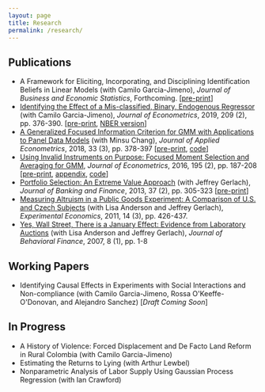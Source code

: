 ```yaml
---
layout: page
title: Research
permalink: /research/
---
```


<!-- Click [here](/pdf/DiTraglia-research.pdf) to download a copy of my most recent research statement.-->

## Publications

- A Framework for Eliciting, Incorporating, and Disciplining Identification Beliefs in Linear Models (with Camilo Garcia-Jimeno), *Journal of Business and Economic Statistics*, Forthcoming. [[pre-print](http://ditraglia.com/pdf/DiTraglia-Garcia-Jimeno-2019.pdf)]
- [Identifying the Effect of a Mis-classified, Binary, Endogenous Regressor](https://www.sciencedirect.com/science/article/pii/S0304407619300181) (with Camilo Garcia-Jimeno), *Journal of Econometrics*, 2019, 209 (2), pp. 376-390. [[pre-print](http://ditraglia.com/pdf/binary-regressor-final.pdf), [NBER version](http://ditraglia.com/pdf/DiTraglia_Garcia-Jimeno_2017b.pdf)] 
- [A Generalized Focused Information Criterion for GMM with Applications to Panel Data Models](https://onlinelibrary.wiley.com/doi/10.1002/jae.2614) (with Minsu Chang), *Journal of Applied Econometrics*, 2018, 33 (3), pp. 378-397 [[pre-print](http://ditraglia.com/pdf/GFIC_paper.pdf), [code](https://github.com/fditraglia/gfic)]
- [Using Invalid Instruments on Purpose: Focused Moment Selection and Averaging for GMM](https://www.sciencedirect.com/science/article/pii/S0304407616301518), *Journal of Econometrics*, 2016, 195 (2), pp. 187-208 [[pre-print](http://ditraglia.com/pdf/FMSC.pdf), [appendix](http://ditraglia.com/pdf/FMSC_appendix.pdf), [code](https://github.com/fditraglia/fmsc)]
- [Portfolio Selection: An Extreme Value Approach](https://www.sciencedirect.com/science/article/pii/S0378426612002592) (with Jeffrey Gerlach), *Journal of Banking and Finance*, 2013, 37 (2), pp. 305-323 [[pre-print](http://ditraglia.com/pdf/EV_paper.pdf)]
- [Measuring Altruism in a Public Goods Experiment: A Comparison of U.S. and Czech Subjects](http://link.springer.com/article/10.1007%2Fs10683-011-9274-8) (with Lisa Anderson and Jeffrey Gerlach), *Experimental Economics*, 2011, 14 (3), pp. 426-437.
- [Yes, Wall Street, There is a January Effect: Evidence from Laboratory Auctions](http://www.tandfonline.com/doi/abs/10.1080/15427560709337012) (with Lisa Anderson and Jeffrey Gerlach), *Journal of Behavioral Finance*, 2007, 8 (1), pp. 1-8

## Working Papers
- Identifying Causal Effects in Experiments with Social Interactions and Non-compliance (with Camilo Garcia-Jimeno, Rossa O'Keeffe-O'Donovan, and Alejandro Sanchez) [*Draft Coming Soon*]

## In Progress
- A History of Violence: Forced Displacement and De Facto Land Reform in Rural Colombia (with Camilo Garcia-Jimeno) 
- Estimating the Returns to Lying (with Arthur Lewbel)
- Nonparametric Analysis of Labor Supply Using Gaussian Process Regression (with Ian Crawford)
